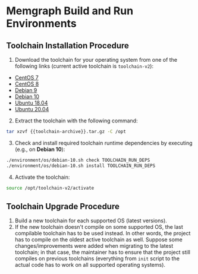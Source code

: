 # Memgraph Build and Run Environments

## Toolchain Installation Procedure

1) Download the toolchain for your operating system from one of the following
   links (current active toolchain is `toolchain-v2`):

* [CentOS 7](https://s3-eu-west-1.amazonaws.com/deps.memgraph.io/toolchain-v2/toolchain-v2-binaries-centos-7.tar.gz)
* [CentOS 8](https://s3-eu-west-1.amazonaws.com/deps.memgraph.io/toolchain-v2/toolchain-v2-binaries-centos-8.tar.gz)
* [Debian 9](https://s3-eu-west-1.amazonaws.com/deps.memgraph.io/toolchain-v2/toolchain-v2-binaries-debian-9.tar.gz)
* [Debian 10](https://s3-eu-west-1.amazonaws.com/deps.memgraph.io/toolchain-v2/toolchain-v2-binaries-debian-10.tar.gz)
* [Ubuntu 18.04](https://s3-eu-west-1.amazonaws.com/deps.memgraph.io/toolchain-v2/toolchain-v2-binaries-ubuntu-18.04.tar.gz)
* [Ubuntu 20.04](https://s3-eu-west-1.amazonaws.com/deps.memgraph.io/toolchain-v2/toolchain-v2-binaries-ubuntu-20.04.tar.gz)

2) Extract the toolchain with the following command:

```bash
tar xzvf {{toolchain-archive}}.tar.gz -C /opt
```

3) Check and install required toolchain runtime dependencies by executing
   (e.g., on **Debian 10**):

```bash
./environment/os/debian-10.sh check TOOLCHAIN_RUN_DEPS
./environment/os/debian-10.sh install TOOLCHAIN_RUN_DEPS
```

4) Activate the toolchain:

```bash
source /opt/toolchain-v2/activate
```

## Toolchain Upgrade Procedure

1) Build a new toolchain for each supported OS (latest versions).
2) If the new toolchain doesn't compile on some supported OS, the last
   compilable toolchain has to be used instead. In other words, the project has
   to compile on the oldest active toolchain as well. Suppose some
   changes/improvements were added when migrating to the latest toolchain; in
   that case, the maintainer has to ensure that the project still compiles on
   previous toolchains (everything from `init` script to the actual code has to
   work on all supported operating systems).
